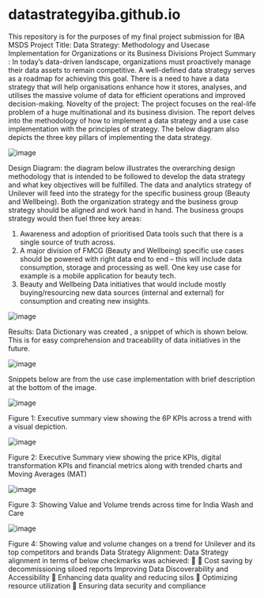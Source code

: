 # datastrategyiba.github.io
This repository is for the purposes of my final project submission for IBA MSDS 
Project Title: Data Strategy: Methodology and Usecase Implementation for Organizations or its Business Divisions
Project Summary : In today’s data-driven landscape, organizations must proactively manage their data assets to remain competitive. A well-defined data strategy serves as a roadmap for achieving this goal. There is a need to have a data strategy that will help organisations enhance how it stores, analyses, and utilises the massive volume of data for efficient operations and improved decision-making.
Novelty of the project: The project focuses on the real-life problem of a huge multinational and its business division. The report delves into the methodology of how to implement a data strategy and a use case implementation with the principles of strategy. The below diagram also depicts the three key pillars of implementing the data strategy. 

 ![image](https://github.com/RabRaf/datastrategyiba.github.io/assets/30841040/13e4f6af-098d-41db-930c-427694269c1d)
 
Design Diagram: the diagram below illustrates the overarching design methodology that is intended to be followed to develop the data strategy and what key objectives will be fulfilled. 
The data and analytics strategy of Unilever will feed into the strategy for the specific business group (Beauty and Wellbeing). Both the organization strategy and the business group strategy should be aligned and work hand in hand. The business groups strategy would then fuel three key areas: 
1.	Awareness and adoption of prioritised Data tools such that there is a single source of truth across.
2.	A major division of FMCG (Beauty and Wellbeing) specific use cases should be powered with right data end to end – this will include data consumption, storage and processing as well. One key use case for example is a mobile application for beauty tech. 
3.	Beauty and Wellbeing Data initiatives that would include mostly buying/resourcing new data sources (internal and external) for consumption and creating new insights.

 ![image](https://github.com/RabRaf/datastrategyiba.github.io/assets/30841040/fcca9d82-93e5-4716-b651-c2f146278aff)

Results: 
Data Dictionary was created , a snippet of which is shown below. This is for easy comprehension and traceability of data initiatives in the future. 

![image](https://github.com/RabRaf/datastrategyiba.github.io/assets/30841040/5d23e333-23a2-4368-afb3-adee20823642)

 
Snippets below are from the use case implementation with brief description at the bottom of the image. 

![image](https://github.com/RabRaf/datastrategyiba.github.io/assets/30841040/f5065b02-03fe-4483-984a-eb8d9b36a18e)

 
Figure 1: Executive summary view showing the 6P KPIs across a trend with a visual depiction.

 ![image](https://github.com/RabRaf/datastrategyiba.github.io/assets/30841040/28c6d01d-7625-4c7e-b1ee-a8a48a3b84e3)

Figure 2: Executive Summary view showing the price KPIs, digital transformation KPIs and financial metrics along with trended charts and Moving Averages (MAT)

![image](https://github.com/RabRaf/datastrategyiba.github.io/assets/30841040/35b7fcfe-37ff-4d80-96a3-ec53963c4fc2)

 
Figure 3: Showing Value and Volume trends across time for India Wash and Care

 ![image](https://github.com/RabRaf/datastrategyiba.github.io/assets/30841040/2c048044-5e53-4b98-b5c8-f559a6b117da)

Figure 4: Showing value and volume changes on a trend for Unilever and its top competitors and brands
 Data Strategy Alignment: Data Strategy alignment in terms of below checkmarks was achieved: 
		Cost saving by decommissioning siloed reports
  Improving Data Discoverability and Accessibility 
	Enhancing data quality and reducing silos
	Optimizing resource utilization 
	Ensuring data security and compliance 


